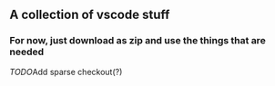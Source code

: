 <h2>A collection of vscode stuff</h3>
<h3>For now, just download as zip and use the things that are needed</h3>

<p><em>TODO</em>Add sparse checkout(?)</p>
